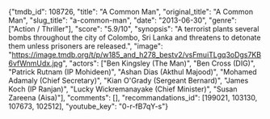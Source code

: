 {"tmdb_id": 108726, "title": "A Common Man", "original_title": "A Common Man", "slug_title": "a-common-man", "date": "2013-06-30", "genre": ["Action / Thriller"], "score": "5.9/10", "synopsis": "A terrorist plants several bombs throughout the city of Colombo, Sri Lanka and threatens to detonate them unless prisoners are released.", "image": "https://image.tmdb.org/t/p/w185_and_h278_bestv2/vsFmuiTLgq3oDgs7KB6vfWnmUdx.jpg", "actors": ["Ben Kingsley (The Man)", "Ben Cross (DIG)", "Patrick Rutnam (IP Mohideen)", "Ashan Dias (Akthul Majood)", "Mohamed Adamaly (Chief Secretary)", "Kian O'Grady (Sergeant Bernard)", "James Koch (IP Ranjan)", "Lucky Wickremanayake (Chief Minister)", "Susan Zareena (Aisa)"], "comments": [], "recommandations_id": [199021, 103130, 107673, 102512], "youtube_key": "0-r-fB7qY-s"}